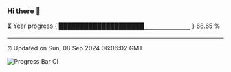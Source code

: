 ### Hi there 👋

⏳ Year progress { ████████████████████▁▁▁▁▁▁▁▁▁▁ } 68.65 %

---

⏰ Updated on Sun, 08 Sep 2024 06:06:02 GMT

![Progress Bar CI](https://github.com/liununu/liununu/workflows/Progress%20Bar%20CI/badge.svg)
